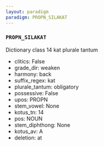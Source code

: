 ```yaml
---
layout: paradigm
paradigm: PROPN_SILAKAT
---
```

### ` PROPN_SILAKAT `

Dictionary class 14 kat plurale tantum
* clitics: False
* grade_dir: weaken
* harmony: back
* suffix_regex: kat
* plurale_tantum: obligatory
* possessive: False
* upos: PROPN
* stem_vowel: None
* kotus_tn: 14
* pos: NOUN
* stem_diphthong: None
* kotus_av: A
* deletion: at
